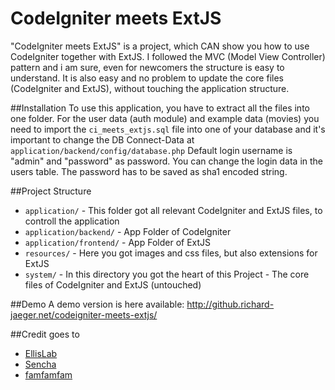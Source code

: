 CodeIgniter meets ExtJS
==============

"CodeIgniter meets ExtJS" is a project, which CAN show you how to use CodeIgniter together with ExtJS. I followed the MVC (Model View Controller) pattern and i am sure, even for newcomers the structure is easy to understand. It is also easy and no problem to update the core files (CodeIgniter and ExtJS), without touching the application structure.

##Installation
To use this application, you have to extract all the files into one folder. For the user data (auth module) and example data (movies) you need to import the `ci_meets_extjs.sql` file into one of your database and it's important to change the DB Connect-Data at `application/backend/config/database.php`
Default login username is "admin" and "password" as password. You can change the login data in the users table. The password has to be saved as sha1 encoded string.

##Project Structure
* `application/` - This folder got all relevant CodeIgniter and ExtJS files, to controll the application
* `application/backend/` - App Folder of CodeIgniter
* `application/frontend/` - App Folder of ExtJS
* `resources/` - Here you got images and css files, but also extensions for ExtJS
* `system/` - In this directory you got the heart of this Project - The core files of CodeIgniter and ExtJS (untouched)

##Demo
A demo version is here available: http://github.richard-jaeger.net/codeigniter-meets-extjs/

##Credit goes to
* [EllisLab](http://ellislab.com/codeigniter)
* [Sencha](http://www.sencha.com/products/extjs/)
* [famfamfam](http://famfamfam.com/lab/icons/silk/)